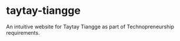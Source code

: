 # taytay-tiangge
 An intuitive website for Taytay Tiangge as part of Technopreneurship requirements.
